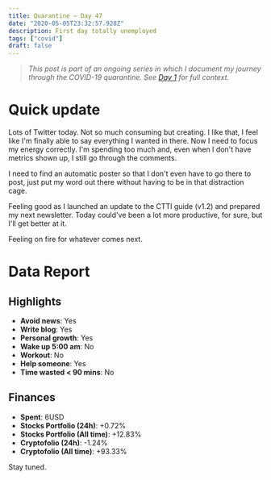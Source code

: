 ```yaml
---
title: Quarantine — Day 47
date: "2020-05-05T23:32:57.928Z"
description: First day totally unemployed
tags: ["covid"]
draft: false
---
```


> *This post is part of an ongoing series in which I document my journey through the COVID-19 quarantine. See [Day 1](/quarantine-day-1) for full context.*

<div class="divider"></div>

# Quick update

Lots of Twitter today. Not so much consuming but creating. I like that, I feel like I'm finally able to say everything I wanted in there. Now I need to focus my energy correctly. I'm spending too much and, even when I don't have metrics shown up, I still go through the comments.

I need to find an automatic poster so that I don't even have to go there to post, just put my word out there without having to be in that distraction cage.

Feeling good as I launched an update to the CTTI guide (v1.2) and prepared my next newsletter. Today could've been a lot more productive, for sure, but I'll get better at it.

Feeling on fire for whatever comes next.

<div class="divider"></div>

# Data Report

## Highlights

* **Avoid news**: Yes
* **Write blog**: Yes
* **Personal growth**: Yes
* **Wake up 5:00 am**: No
* **Workout**: No
* **Help someone**: Yes
* **Time wasted < 90 mins**: No

## Finances

* **Spent**: 6USD
* **Stocks Portfolio (24h)**: +0.72%
* **Stocks Portfolio (All time)**: +12.83%
* **Cryptofolio (24h)**: -1.24%
* **Cryptofolio (All time)**: +93.33%

<div class="divider"></div>

Stay tuned.
